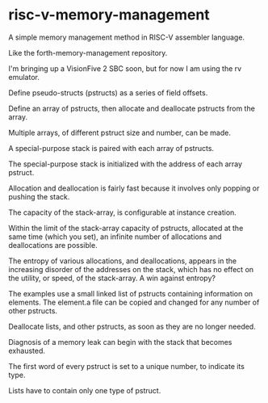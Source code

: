 # risc-v-memory-management
A simple memory management method in RISC-V assembler language.

Like the forth-memory-management repository.

I'm bringing up a VisionFive 2 SBC soon, but for now I am using the rv emulator.

Define pseudo-structs (pstructs) as a series of field offsets.

Define an array of pstructs, then allocate and deallocate pstructs from the array.

Multiple arrays, of different pstruct size and number, can be made.

A special-purpose stack is paired with each array of pstructs.

The special-purpose stack is initialized with the address of each array pstruct.

Allocation and deallocation is fairly fast because it involves only popping or pushing the stack.

The capacity of the stack-array, is configurable at instance creation.

Within the limit of the stack-array capacity of pstructs, allocated at the same time (which you set), an infinite number of allocations and deallocations are possible.

The entropy of various allocations, and deallocations, appears in the increasing disorder of the addresses on the stack, which has no effect on the utility, or speed, of the stack-array. A win against entropy?

The examples use a small linked list of pstructs containing information on elements.  The element.a file can be copied and changed for any number of other pstructs.

Deallocate lists, and other pstructs, as soon as they are no longer needed.

Diagnosis of a memory leak can begin with the stack that becomes exhausted.

The first word of every pstruct is set to a unique number, to indicate its type.

Lists have to contain only one type of pstruct.


